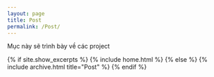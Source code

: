 ```yaml
---
layout: page
title: Post
permalink: /Post/
---
```


Mục này sẽ trình bày về các project

{% if site.show_excerpts %}
   {% include home.html %}
{% else %}
   {% include archive.html title="Post" %}
{% endif %}
 
